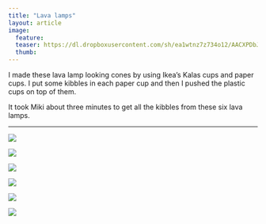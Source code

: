 ```yaml
---
title: "Lava lamps"
layout: article
image:
  feature:
  teaser: https://dl.dropboxusercontent.com/sh/ea1wtnz7z734o12/AACXPDbJ4rDCl2AX1OqxOqRQa/aktivointi/laavalamput/DSC44309-245px.jpg
  thumb:
---
```


I made these lava lamp looking cones by using Ikea’s Kalas cups and paper cups. I put some kibbles in each paper cup and then I pushed the plastic cups on top of them.

It took Miki about three minutes to get all the kibbles from these six lava lamps.

---

[![](https://dl.dropboxusercontent.com/sh/ea1wtnz7z734o12/AAB5L5WthnY-Fnr3hblXkKLCa/aktivointi/laavalamput/DSC44315-800px.jpg)](https://dl.dropboxusercontent.com/sh/ea1wtnz7z734o12/AAAUE7I_FfIS2qrMQyA9huLNa/aktivointi/laavalamput/DSC44315.jpg)

[![](https://dl.dropboxusercontent.com/sh/ea1wtnz7z734o12/AABCz-DBonPJoNvjEChu7z8Za/aktivointi/laavalamput/DSC44320-800px.jpg)](https://dl.dropboxusercontent.com/sh/ea1wtnz7z734o12/AACp9R3HO_F_P5p06A9poLW1a/aktivointi/laavalamput/DSC44320.jpg)

[![](https://dl.dropboxusercontent.com/sh/ea1wtnz7z734o12/AADHAIxy_X0o9BZBqdDXLdOMa/aktivointi/laavalamput/DSC43225-800px.jpg)](https://dl.dropboxusercontent.com/sh/ea1wtnz7z734o12/AAAIXHgW9sD0YWoYFE0LWO9ha/aktivointi/laavalamput/DSC43225.jpg)

[![](https://dl.dropboxusercontent.com/sh/ea1wtnz7z734o12/AAAtVrBpz4O_qEOAIcqcg-B_a/aktivointi/laavalamput/DSC43293-800px.jpg)](https://dl.dropboxusercontent.com/sh/ea1wtnz7z734o12/AAD-JJrBrDMbYkAT27XWj9o4a/aktivointi/laavalamput/DSC43293.jpg)

[![](https://dl.dropboxusercontent.com/sh/ea1wtnz7z734o12/AAC3rHRrx7p_8R9QSCdlQEMpa/aktivointi/laavalamput/DSC43309-800px.jpg)](https://dl.dropboxusercontent.com/sh/ea1wtnz7z734o12/AAAmYL19rFbZ-imZAenjtWVja/aktivointi/laavalamput/DSC43309.jpg)

[![](https://dl.dropboxusercontent.com/sh/ea1wtnz7z734o12/AABV33X7SE8obOGtMXY-JcXPa/aktivointi/laavalamput/DSC44309-800px.jpg)](https://dl.dropboxusercontent.com/sh/ea1wtnz7z734o12/AACcEPx3FK5N36ggOkqSuF4za/aktivointi/laavalamput/DSC44309.jpg)
